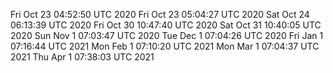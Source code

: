 Fri Oct 23 04:52:50 UTC 2020
Fri Oct 23 05:04:27 UTC 2020
Sat Oct 24 06:13:39 UTC 2020
Fri Oct 30 10:47:40 UTC 2020
Sat Oct 31 10:40:05 UTC 2020
Sun Nov  1 07:03:47 UTC 2020
Tue Dec  1 07:04:26 UTC 2020
Fri Jan  1 07:16:44 UTC 2021
Mon Feb  1 07:10:20 UTC 2021
Mon Mar  1 07:04:37 UTC 2021
Thu Apr  1 07:38:03 UTC 2021
